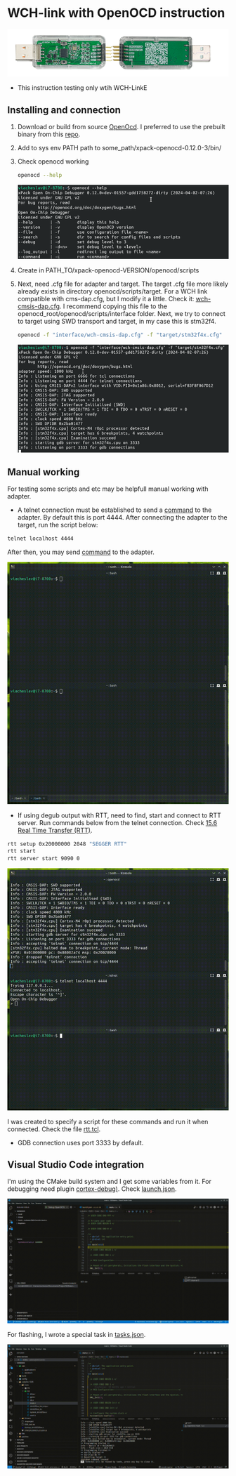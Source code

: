 # WCH-link with OpenOCD instruction

![img](/docs/Screenshot_20240510_150229.png)

* This instruction testing only wtih WCH-LinkE

## Installing and connection

1. Download or build from source [OpenOcd](https://github.com/openocd-org/openocd).
I preferred to use the prebuilt binary from this [repo](https://github.com/xpack-dev-tools/openocd-xpack).

1. Add to sys env PATH path to some_path/xpack-openocd-0.12.0-3/bin/

1. Check openocd working

    ```bash
    openocd --help
    ```

    ![result](/docs/Screenshot_20240510_151836.png)

1. Create in PATH_TO/xpack-openocd-VERSION/openocd/scripts

1. Next, need .cfg file for adapter and target.
The target .cfg file more likely already exists in directory  openocd/scripts/target.
For a WCH link compatible with cms-dap.cfg, but I modify it a little. Check it: [wch-cmsis-dap.cfg](/interface/wch-cmsis-dap.cfg). I recommend copying this file to the openocd_root/openocd/scripts/interface folder.
Next, we try to connect to target using SWD transport and target, in my case this is stm32f4.

    ```bash
    openocd -f "interface/wch-cmsis-dap.cfg" -f "target/stm32f4x.cfg"
    ```

    ![connection_result](/docs/Screenshot_20240511_113043.png)

## Manual working

For testing some scripts and etc may be helpfull manual working with adapter.

* A telnet connection must be established to send a [command](https://openocd.org/doc/html/General-Commands.html) to the adapter. By default this is port 4444.
After connecting the adapter to the target, run the script below:

```bash
telnet localhost 4444
```

After then, you may send [command](https://openocd.org/doc/html/General-Commands.html) to the adapter.

![example](/docs/gif/Kooha-2024-05-11-11-47-20.gif)

* If using degub output with RTT, need to find, start and connect to RTT server.
Run commands below from the telnet connection. Check [15.6 Real Time Transfer (RTT)](https://openocd.org/doc/html/General-Commands.html).

```bash
rtt setup 0x20000000 2048 "SEGGER RTT"
rtt start
rtt server start 9090 0
```

![example](/docs/gif/Kooha-2024-05-11-11-54-19.gif)

I was created to specify a script for these commands and run it when connected.
Check the file [rtt.tcl](/debug/rtt.tcl).

* GDB connection uses port 3333 by default.

## Visual Studio Code integration

I'm using the CMake build system and I get some variables from it.
For debugging need plugin [cortex-debug)](https://github.com/Marus/cortex-debug).
Check [launch.json](/vscode/launch.json).

![example](/docs/gif/Kooha-2024-05-11-12-08-27.gif)

For flashing, I wrote a special task in [tasks.json](/vscode/tasks.json).

![example](/docs/gif/Kooha-2024-05-11-12-14-34.gif)
